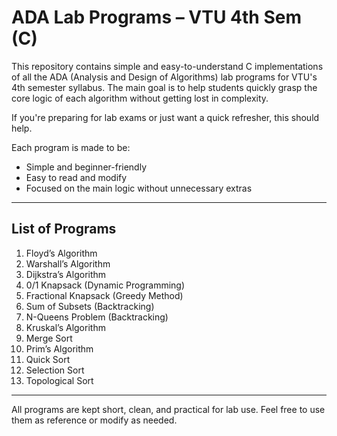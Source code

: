# ADA Lab Programs – VTU 4th Sem (C)

This repository contains simple and easy-to-understand C implementations of all the ADA (Analysis and Design of Algorithms) lab programs for VTU's 4th semester syllabus. The main goal is to help students quickly grasp the core logic of each algorithm without getting lost in complexity.

If you're preparing for lab exams or just want a quick refresher, this should help.

Each program is made to be:

- Simple and beginner-friendly
- Easy to read and modify
- Focused on the main logic without unnecessary extras
---

## List of Programs

1. Floyd’s Algorithm  
2. Warshall’s Algorithm  
3. Dijkstra’s Algorithm  
4. 0/1 Knapsack (Dynamic Programming)  
5. Fractional Knapsack (Greedy Method)  
6. Sum of Subsets (Backtracking)  
7. N-Queens Problem (Backtracking)  
8. Kruskal’s Algorithm  
9. Merge Sort  
10. Prim’s Algorithm  
11. Quick Sort  
12. Selection Sort  
13. Topological Sort

---

All programs are kept short, clean, and practical for lab use. Feel free to use them as reference or modify as needed.
